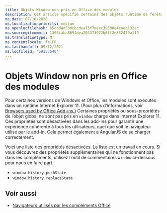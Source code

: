 ```yaml
---
title: Objets Window non pris en Office des modules
description: Cet article spécifie certains des objets runtime de fenêtre qui ne fonctionnent pas dans les Office de fenêtre.
ms.date: 07/10/2020
ms.localizationpriority: medium
ms.openlocfilehash: 65cdd4d53dcbcdea75f7eeec39300e4eaee132ac
ms.sourcegitcommit: 1306faba8694dea203373972b6ff2e852429a119
ms.translationtype: MT
ms.contentlocale: fr-FR
ms.lasthandoff: 09/12/2021
ms.locfileid: "59153540"
---
```

# <a name="window-objects-that-are-unsupported-in-office-add-ins"></a>Objets Window non pris en Office des modules

Pour certaines versions de Windows et Office, les modules sont exécutés dans un runtime Internet Explorer 11. (Pour plus d’informations, voir [Browsers used by Office Add-ins.)](../concepts/browsers-used-by-office-web-add-ins.md) Certaines propriétés ou sous-propriétés de l’objet global ne sont pas pris en `window` charge dans Internet Explorer 11. Ces propriétés sont désactivées dans les add-ins pour garantir une expérience cohérente à tous les utilisateurs, quel que soit le navigateur utilisé par le add-in. Cela permet également à AngularJS de se charger correctement.

Voici une liste des propriétés désactivées. La liste est un travail en cours. Si vous découvrez des propriétés supplémentaires qui ne fonctionnent pas dans les compléments, utilisez l’outil de commentaires `window` ci-dessous pour nous en faire part.

- `window.history.pushState`
- `window.history.replaceState`

## <a name="see-also"></a>Voir aussi

- [Navigateurs utilisés par les compléments Office](../concepts/browsers-used-by-office-web-add-ins.md)